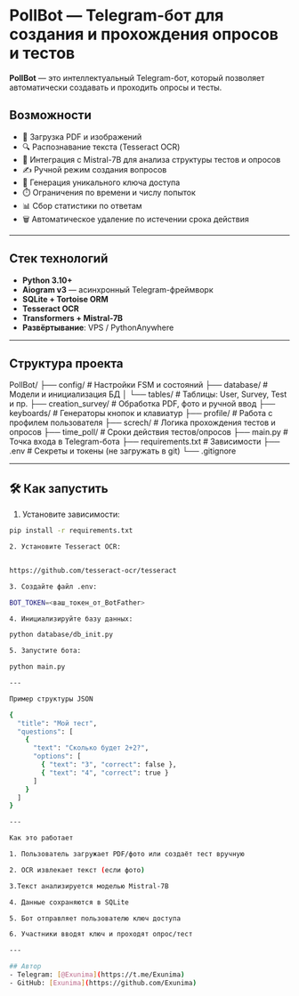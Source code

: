 # PollBot — Telegram-бот для создания и прохождения опросов и тестов

**PollBot** — это интеллектуальный Telegram-бот, который позволяет автоматически создавать и проходить опросы и тесты.

## Возможности

- 📄 Загрузка PDF и изображений  
- 🔍 Распознавание текста (Tesseract OCR)  
- 🧠 Интеграция с Mistral-7B для анализа структуры тестов и опросов  
- ✍️ Ручной режим создания вопросов  
- 🔑 Генерация уникального ключа доступа  
- ⏱️ Ограничения по времени и числу попыток  
- 📊 Сбор статистики по ответам  
- 🗑️ Автоматическое удаление по истечении срока действия  

---

## Стек технологий

- **Python 3.10+**  
- **Aiogram v3** — асинхронный Telegram-фреймворк  
- **SQLite + Tortoise ORM**  
- **Tesseract OCR**  
- **Transformers + Mistral-7B**  
- **Развёртывание**: VPS / PythonAnywhere  

---

## Структура проекта


PollBot/
├── config/ # Настройки FSM и состояний
├── database/ # Модели и инициализация БД
│ └── tables/ # Таблицы: User, Survey, Test и пр.
├── creation_survey/ # Обработка PDF, фото и ручной ввод
├── keyboards/ # Генераторы кнопок и клавиатур
├── profile/ # Работа с профилем пользователя
├── screch/ # Логика прохождения тестов и опросов
├── time_poll/ # Сроки действия тестов/опросов
├── main.py # Точка входа в Telegram-бота
├── requirements.txt # Зависимости
├── .env # Секреты и токены (не загружать в git)
└── .gitignore


---

## 🛠️ Как запустить

1. Установите зависимости:

```bash
pip install -r requirements.txt

2. Установите Tesseract OCR:


https://github.com/tesseract-ocr/tesseract

3. Создайте файл .env:

BOT_TOKEN=<ваш_токен_от_BotFather>

4. Инициализируйте базу данных:

python database/db_init.py

5. Запустите бота:

python main.py

---

Пример структуры JSON

{
  "title": "Мой тест",
  "questions": [
    {
      "text": "Сколько будет 2+2?",
      "options": [
        { "text": "3", "correct": false },
        { "text": "4", "correct": true }
      ]
    }
  ]
}

---

Как это работает

1. Пользователь загружает PDF/фото или создаёт тест вручную

2. OCR извлекает текст (если фото)

3.Текст анализируется моделью Mistral-7B

4. Данные сохраняются в SQLite

5. Бот отправляет пользователю ключ доступа

6. Участники вводят ключ и проходят опрос/тест

---

## Автор
- Telegram: [@Exunima](https://t.me/Exunima)
- GitHub: [Exunima](https://github.com/Exunima)
